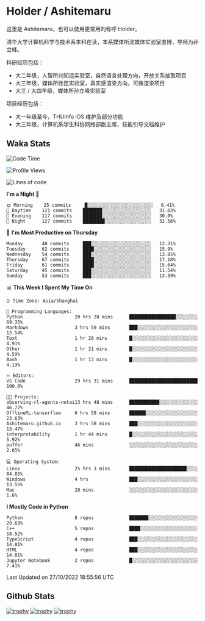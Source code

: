 # Holder / Ashitemaru

这里是 Ashitemaru，也可以使用更常用的称呼 Holder。

清华大学计算机科学与技术系本科在读，本系媒体所流媒体实验室直博，导师为孙立峰。

科研经历包括：

- 大二年级，人智所刘知远实验室，自然语言处理方向，开放关系抽取项目
- 大三年级，媒体所徐昆实验室，真实感渲染方向，可微渲染项目
- 大三 / 大四年级，媒体所孙立峰实验室

项目经历包括：

- 大一年级至今，THUInfo iOS 维护及部分功能
- 大三年级，计算机系学生科协网络部副主席，技能引导文档维护

## Waka Stats

<!--START_SECTION:waka-->
![Code Time](http://img.shields.io/badge/Code%20Time-103%20hrs%2026%20mins-blue)

![Profile Views](http://img.shields.io/badge/Profile%20Views-7-blue)

![Lines of code](https://img.shields.io/badge/From%20Hello%20World%20I%27ve%20Written-328%20Thousand%20lines%20of%20code-blue)

**I'm a Night 🦉** 

```text
🌞 Morning    25 commits     █░░░░░░░░░░░░░░░░░░░░░░░░   6.41% 
🌆 Daytime    121 commits    ███████░░░░░░░░░░░░░░░░░░   31.03% 
🌃 Evening    117 commits    ███████░░░░░░░░░░░░░░░░░░   30.0% 
🌙 Night      127 commits    ████████░░░░░░░░░░░░░░░░░   32.56%

```
📅 **I'm Most Productive on Thursday** 

```text
Monday       48 commits     ███░░░░░░░░░░░░░░░░░░░░░░   12.31% 
Tuesday      62 commits     ████░░░░░░░░░░░░░░░░░░░░░   15.9% 
Wednesday    54 commits     ███░░░░░░░░░░░░░░░░░░░░░░   13.85% 
Thursday     67 commits     ████░░░░░░░░░░░░░░░░░░░░░   17.18% 
Friday       61 commits     ████░░░░░░░░░░░░░░░░░░░░░   15.64% 
Saturday     45 commits     ███░░░░░░░░░░░░░░░░░░░░░░   11.54% 
Sunday       53 commits     ███░░░░░░░░░░░░░░░░░░░░░░   13.59%

```


📊 **This Week I Spent My Time On** 

```text
⌚︎ Time Zone: Asia/Shanghai

💬 Programming Languages: 
Python                   20 hrs 28 mins      █████████████████░░░░░░░░   69.35% 
Markdown                 3 hrs 59 mins       ███░░░░░░░░░░░░░░░░░░░░░░   13.54% 
Text                     1 hr 26 mins        █░░░░░░░░░░░░░░░░░░░░░░░░   4.91% 
Other                    1 hr 21 mins        █░░░░░░░░░░░░░░░░░░░░░░░░   4.59% 
Bash                     1 hr 13 mins        █░░░░░░░░░░░░░░░░░░░░░░░░   4.13%

🔥 Editors: 
VS Code                  29 hrs 31 mins      █████████████████████████   100.0%

🐱‍💻 Projects: 
observing-rl-agents-netai13 hrs 48 mins      ███████████░░░░░░░░░░░░░░   46.77% 
OfflineRL-tensorflow     6 hrs 58 mins       ██████░░░░░░░░░░░░░░░░░░░   23.63% 
Ashitemaru.github.io     3 hrs 58 mins       ███░░░░░░░░░░░░░░░░░░░░░░   13.47% 
interpretability         1 hr 44 mins        █░░░░░░░░░░░░░░░░░░░░░░░░   5.92% 
puffer                   46 mins             ░░░░░░░░░░░░░░░░░░░░░░░░░   2.65%

💻 Operating System: 
Linux                    25 hrs 3 mins       █████████████████████░░░░   84.85% 
Windows                  4 hrs               ███░░░░░░░░░░░░░░░░░░░░░░   13.55% 
Mac                      28 mins             ░░░░░░░░░░░░░░░░░░░░░░░░░   1.6%

```

**I Mostly Code in Python** 

```text
Python                   8 repos             ███████░░░░░░░░░░░░░░░░░░   29.63% 
C++                      5 repos             ████░░░░░░░░░░░░░░░░░░░░░   18.52% 
TypeScript               4 repos             ███░░░░░░░░░░░░░░░░░░░░░░   14.81% 
HTML                     4 repos             ███░░░░░░░░░░░░░░░░░░░░░░   14.81% 
Jupyter Notebook         2 repos             █░░░░░░░░░░░░░░░░░░░░░░░░   7.41%

```



 Last Updated on 27/10/2022 18:55:56 UTC
<!--END_SECTION:waka-->

## Github Stats

[![trophy](https://github-profile-trophy.vercel.app/?username=Ashitemaru&column=7)](https://github.com/Ashitemaru)
[![trophy](https://github-readme-stats.vercel.app/api?username=Ashitemaru&show_icons=true&include_all_commits=true)](https://github.com/Ashitemaru)
[![trophy](https://github-readme-stats.vercel.app/api/top-langs/?username=Ashitemaru&layout=compact)](https://github.com/Ashitemaru)

<!--
**Ashitemaru/Ashitemaru** is a ✨ _special_ ✨ repository because its `README.md` (this file) appears on your GitHub profile.

Here are some ideas to get you started:

- 🔭 I’m currently working on ...
- 🌱 I’m currently learning ...
- 👯 I’m looking to collaborate on ...
- 🤔 I’m looking for help with ...
- 💬 Ask me about ...
- 📫 How to reach me: ...
- 😄 Pronouns: ...
- ⚡ Fun fact: ...
-->
